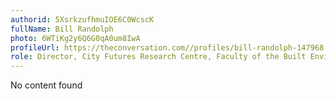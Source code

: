 ```yaml
---
authorid: 5XsrkzufhmuIOE6C0WcscK
fullName: Bill Randolph
photo: 6WTiKg2y6Q6G0qA0um8IwA
profileUrl: https://theconversation.com//profiles/bill-randolph-147968
role: Director, City Futures Research Centre, Faculty of the Built Environment, UNSW
---
```

No content found